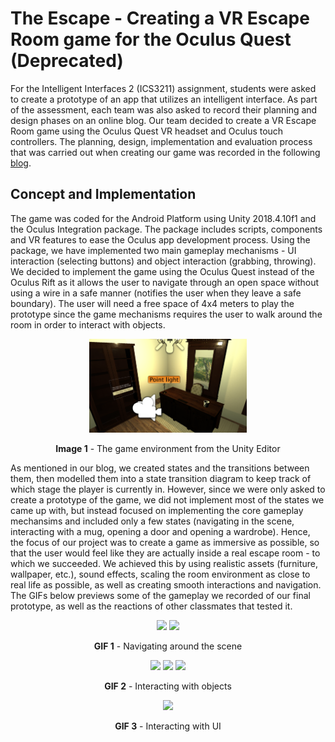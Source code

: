 # The Escape - Creating a VR Escape Room game for the Oculus Quest (Deprecated)

For the Intelligent Interfaces 2 (ICS3211) assignment, students were asked to create a prototype of an app that utilizes an intelligent interface. As part of the assessment, each team was also asked to record their planning and design phases on an online blog. Our team decided to create a VR Escape Room game using the Oculus Quest VR headset and Oculus touch controllers. The planning, design, implementation and evaluation process that was carried out when creating our game was recorded in the following <a href="https://valerijaholomjova1.wixsite.com/theescape" target="_blank">blog</a>.

## Concept and Implementation
The game was coded for the Android Platform using Unity 2018.4.10f1 and the Oculus Integration package. The package includes scripts, components and VR features to ease the Oculus app development process. Using the package, we have implemented two main gameplay mechanisms - UI interaction (selecting buttons) and object interaction (grabbing, throwing). We decided to implement the game using the Oculus Quest instead of the Oculus Rift as it allows the user to navigate through an open space without using a wire in a safe manner (notifies the user when they leave a safe boundary). The user will need a free space of 4x4 meters to play the prototype since the game mechanisms requires the user to walk around the room in order to interact with objects.

<p align="center"><img src="https://github.com/valerija-h/ICS3211-Assignment/blob/master/Images/Environment.png" width="50%" /></p>
<p align="center"><b>Image 1</b> - The game environment from the Unity Editor</p>

As mentioned in our blog, we created states and the transitions between them, then modelled them into a state transition diagram to keep track of which stage the player is currently in. However, since we were only asked to create a prototype of the game, we did not implement most of the states we came up with, but instead focused on implementing the core gameplay mechansims and included only a few states (navigating in the scene, interacting with a mug, opening a door and opening a wardrobe). Hence, the focus of our project was to create a game as immersive as possible, so that the user would feel like they are actually inside a real escape room - to which we succeeded. We achieved this by using realistic assets (furniture, wallpaper, etc.), sound effects, scaling the room environment as close to real life as possible, as well as creating smooth interactions and navigation. The GIFs below previews some of the gameplay we recorded of our final prototype, as well as the reactions of other classmates that tested it.

<p align="center">
  <img src="https://github.com/valerija-h/ICS3211-Assignment/blob/master/Images/Navigating.gif" width="40%" />
  <img src="https://github.com/valerija-h/ICS3211-Assignment/blob/master/Images/Navigating-IRL.gif" width="40%" />
</p>
<p align="center"><b>GIF 1</b> - Navigating around the scene</p>

<p align="center">
  <img src="https://github.com/valerija-h/ICS3211-Assignment/blob/master/Images/Mug-P1.gif" width="30%" />
  <img src="https://github.com/valerija-h/ICS3211-Assignment/blob/master/Images/Mug-IRL.gif" width="30%" />
  <img src="https://github.com/valerija-h/ICS3211-Assignment/blob/master/Images/Mug-P2.gif" width="30%" />
</p>
<p align="center"><b>GIF 2</b> - Interacting with objects</p>

<p align="center">
  <img src="https://github.com/valerija-h/ICS3211-Assignment/blob/master/Images/Decisions.gif" width="60%" />
</p>
<p align="center"><b>GIF 3</b> - Interacting with UI</p>
